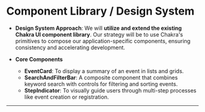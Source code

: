 # Component Library / Design System

  * **Design System Approach**: We will **utilize and extend the existing Chakra UI component library**. Our strategy will be to use Chakra's primitives to compose our application-specific components, ensuring consistency and accelerating development.

  * **Core Components**

      * **EventCard**: To display a summary of an event in lists and grids.
      * **SearchAndFilterBar**: A composite component that combines keyword search with controls for filtering and sorting events.
      * **StepIndicator**: To visually guide users through multi-step processes like event creation or registration.

-----
